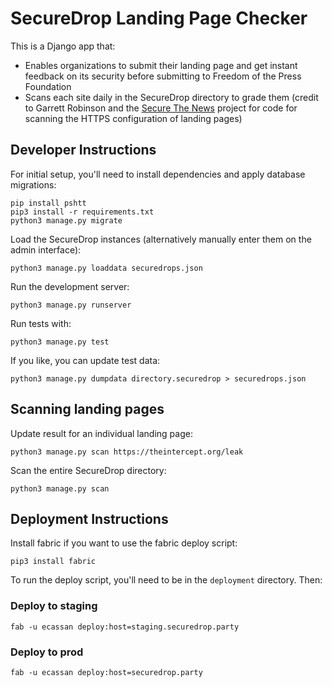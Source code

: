 # SecureDrop Landing Page Checker

This is a Django app that:

* Enables organizations to submit their landing page and get instant feedback on its security before submitting to Freedom of the Press Foundation
* Scans each site daily in the SecureDrop directory to grade them (credit to Garrett Robinson and the [Secure The News](https://securethe.news) project for code for scanning the HTTPS configuration of landing pages)

## Developer Instructions

For initial setup, you'll need to install dependencies and apply database migrations:

```
pip install pshtt
pip3 install -r requirements.txt
python3 manage.py migrate
```

Load the SecureDrop instances (alternatively manually enter them on the admin interface):

```
python3 manage.py loaddata securedrops.json
```

Run the development server:

```
python3 manage.py runserver
```

Run tests with:

```
python3 manage.py test
```

If you like, you can update test data:

```
python3 manage.py dumpdata directory.securedrop > securedrops.json
```

## Scanning landing pages

Update result for an individual landing page:

```
python3 manage.py scan https://theintercept.org/leak
```

Scan the entire SecureDrop directory:

```
python3 manage.py scan
```


## Deployment Instructions

Install fabric if you want to use the fabric deploy script:

```
pip3 install fabric
```

To run the deploy script, you'll need to be in the `deployment` directory. Then:

### Deploy to staging

```
fab -u ecassan deploy:host=staging.securedrop.party
```

### Deploy to prod

```
fab -u ecassan deploy:host=securedrop.party
```
